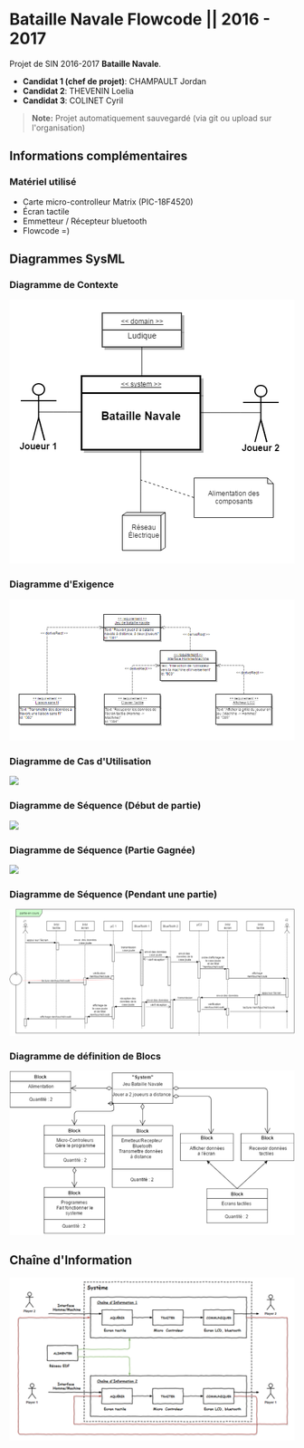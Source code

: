Bataille Navale Flowcode || 2016 - 2017
===================


Projet de SIN 2016-2017 <i class="icon-right-open"></i> **Bataille Navale**.

- **Candidat 1 (chef de projet)**: CHAMPAULT Jordan
- **Candidat 2**: THEVENIN Loelia
- **Candidat 3**: COLINET Cyril

> **Note:** Projet automatiquement sauvegardé (via git ou upload sur l'organisation)

Informations complémentaires
--------------------

### <i class="icon-bug"></i> Matériel utilisé

- Carte micro-controlleur Matrix (PIC-18F4520)
- Écran tactile
- Emmetteur / Récepteur bluetooth
- Flowcode =)

Diagrammes SysML
--------------------

### Diagramme de Contexte

![](Diagrams/Context_navale_OK.PNG)

### Diagramme d'Exigence

![](Diagrams/Exigence_navale_OK.PNG)

### Diagramme de Cas d'Utilisation

![](Diagrams/Cas_utilisation_navale_OK.png)

### Diagramme de Séquence (Début de partie)

![](Diagrams/se_start_navale_OK.png)

### Diagramme de Séquence (Partie Gagnée)

![](Diagrams/seq_Win_OK.png)

### Diagramme de Séquence (Pendant une partie)

![](Diagrams/seq_main_ok.png)

### Diagramme de définition de Blocs

![](Diagrams/Bloc_Navale_OK.png)

Chaîne d'Information
--------------------

![](Diagrams/CICE_Navale_OK.PNG)
